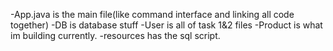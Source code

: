 -App.java is the main file(like command interface and linking all code together)
-DB is database stuff
-User is all of task 1&2 files
-Product is what im building currently.
-resources has the sql script.
